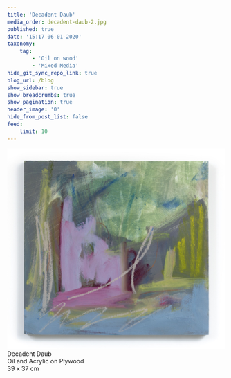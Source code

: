```yaml
---
title: 'Decadent Daub'
media_order: decadent-daub-2.jpg
published: true
date: '15:17 06-01-2020'
taxonomy:
    tag:
        - 'Oil on wood'
        - 'Mixed Media'
hide_git_sync_repo_link: true
blog_url: /blog
show_sidebar: true
show_breadcrumbs: true
show_pagination: true
header_image: '0'
hide_from_post_list: false
feed:
    limit: 10
---
```


[![Abstract Painting by Joe Ainsworth](decadent-daub-2.jpg)](/paintings/decadent-daub)
Decadent Daub  
Oil and Acrylic on Plywood  
39 x 37 cm